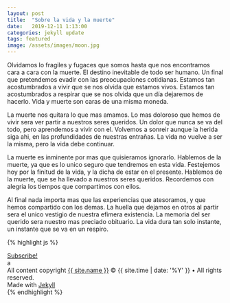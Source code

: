 ```yaml
---
layout: post
title:  "Sobre la vida y la muerte"
date:   2019-12-11 1:13:00
categories: jekyll update
tags: featured
image: /assets/images/moon.jpg
---
```


Olvidamos lo fragiles y fugaces que somos hasta que nos encontramos cara a cara con la muerte. El destino inevitable de todo ser humano. Un final que pretendemos evadir con las preocupaciones cotidianas. Estamos tan acostumbrados a vivir que se nos olvida que estamos vivos. Estamos tan acostumbrados a respirar que se nos olvida que un día dejaremos de hacerlo. Vida y muerte son caras de una misma moneda. 

La muerte nos quitara lo que mas amamos. Lo mas doloroso que hemos de vivir sera ver partir a nuestros seres queridos. Un dolor que nunca se va del todo, pero aprendemos a vivir con el. Volvemos a sonreir aunque la herida siga ahi, en las profundidades de nuestras entrañas. La vida no vuelve a ser la misma, pero la vida debe continuar.

La muerte es inminente por mas que quisieramos ignorarlo. Hablemos de la muerte, ya que es lo unico seguro que tendremos en esta vida. Festejemos hoy por la finitud de la vida, y la dicha de estar en el presente. Hablemos de la muerte, que se ha llevado a nuestros seres queridos. Recordemos con alegria los tiempos que compartimos con ellos. 

Al final nada importa mas que las experiencias que atesoramos, y que hemos compartido con los demas. La huella que dejamos en otros al partir sera el unico vestigio de nuestra efimera existencia. La memoria del ser querido sera nuestro mas preciado obituario. La vida dura tan solo instante, un instante que se va en un respiro. 


{% highlight js %}

<footer class="site-footer">
 <a class="subscribe" href="{{ "/feed.xml" | prepend: site.baseurl }}"> <span class="tooltip"> <i class="fa fa-rss"></i> Subscribe!</span></a>
  <div class="inner">a
   <section class="copyright">All content copyright <a href="mailto:{{ site.email}}">{{ site.name }}</a> &copy; {{ site.time | date: '%Y' }} &bull; All rights reserved.</section>
   <section class="poweredby">Made with <a href="http://jekyllrb.com"> Jekyll</a></section>
  </div>
</footer>
{% endhighlight %}


